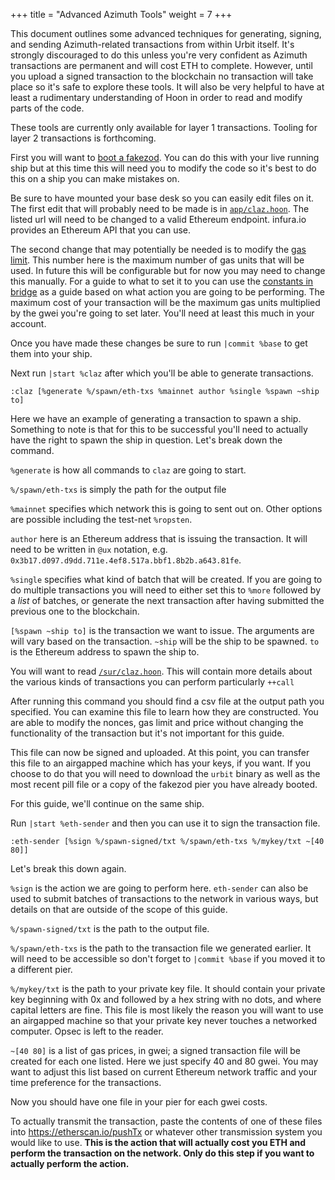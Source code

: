 +++
title = "Advanced Azimuth Tools"
weight = 7
+++

This document outlines some advanced techniques for generating, signing, and
sending Azimuth-related transactions from within Urbit itself. It's strongly
discouraged to do this unless you're very confident as Azimuth transactions are
permanent and will cost ETH to complete. However, until you upload a signed
transaction to the blockchain no transaction will take place so it's safe to
explore these tools. It will also be very helpful to have at least a rudimentary
understanding of Hoon in order to read and modify parts of the code.

These tools are currently only available for layer 1 transactions. Tooling for
layer 2 transactions is forthcoming.

First you will want to [boot a
fakezod](https://urbit.org/using/develop/#creating-a-development-ship). You can
do this with your live running ship but at this time this will need you to
modify the code so it's best to do this on a ship you can make mistakes on.

Be sure to have mounted your base desk so you can easily edit files on it. The
first edit that will probably need to be made is in
[`app/claz.hoon`](https://github.com/urbit/urbit/blob/85435e9a81e105809d5d381b5d34fae1d4daa3b8/pkg/arvo/app/claz.hoon#L14).
The listed url will need to be changed to a valid Ethereum endpoint. infura.io
provides an Ethereum API that you can use.

The second change that may potentially be needed is to modify the [gas
limit](https://github.com/urbit/urbit/blob/85435e9a81e105809d5d381b5d34fae1d4daa3b8/pkg/arvo/app/claz.hoon#L179).
This number here is the maximum number of gas units that will be used. In future
this will be configurable but for now you may need to change this manually. For
a guide to what to set it to you can use the [constants in
bridge](https://github.com/urbit/bridge/blob/29f4a14869489481a950a1af53f583d751897444/src/lib/constants.js#L23)
as a guide based on what action you are going to be performing. The maximum cost
of your transaction will be the maximum gas units multiplied by the gwei you're
going to set later. You'll need at least this much in your account.

Once you have made these changes be sure to run `|commit %base` to get them into
your ship.

Next run `|start %claz` after which you'll be able to generate transactions.

```
:claz [%generate %/spawn/eth-txs %mainnet author %single %spawn ~ship to]
```

Here we have an example of generating a transaction to spawn a ship. Something
to note is that for this to be successful you'll need to actually have the right
to spawn the ship in question. Let's break down the command.

`%generate` is how all commands to `claz` are going to start.

`%/spawn/eth-txs` is simply the path for the output file

`%mainnet` specifies which network this is going to sent out on. Other options
are possible including the test-net `%ropsten`.

`author` here is an Ethereum address that is issuing the transaction. It will
need to be written in `@ux` notation, e.g.
`0x3b17.d097.d9dd.711e.4ef8.517a.bbf1.8b2b.a643.81fe`.

`%single` specifies what kind of batch that will be created. If you are going to
do multiple transactions you will need to either set this to `%more` followed by
a _list_ of batches, or generate the next transaction after having submitted the
previous one to the blockchain.

`[%spawn ~ship to]` is the transaction we want to issue. The arguments are will
vary based on the transaction. `~ship` will be the ship to be spawned. `to` is
the Ethereum address to spawn the ship to.

You will want to read
[`/sur/claz.hoon`](https://github.com/urbit/urbit/blob/85435e9a81e105809d5d381b5d34fae1d4daa3b8/pkg/arvo/sur/claz.hoon).
This will contain more details about the various kinds of transactions you can
perform particularly `++call`

After running this command you should find a csv file at the output path you
specified. You can examine this file to learn how they are constructed. You are
able to modify the nonces, gas limit and price without changing the
functionality of the transaction but it's not important for this guide.

This file can now be signed and uploaded. At this point, you can transfer this
file to an airgapped machine which has your keys, if you want. If you choose to
do that you will need to download the `urbit` binary as well as the most recent
pill file or a copy of the fakezod pier you have already booted.

For this guide, we'll continue on the same ship.

Run `|start %eth-sender` and then you can use it to sign the transaction file.

```
:eth-sender [%sign %/spawn-signed/txt %/spawn/eth-txs %/mykey/txt ~[40 80]]
```

Let's break this down again.

`%sign` is the action we are going to perform here. `eth-sender` can also be
used to submit batches of transactions to the network in various ways, but
details on that are outside of the scope of this guide.

`%/spawn-signed/txt` is the path to the output file.

`%/spawn/eth-txs` is the path to the transaction file we generated earlier. It
will need to be accessible so don't forget to `|commit %base` if you moved it to
a different pier.

`%/mykey/txt` is the path to your private key file. It should contain your
private key beginning with 0x and followed by a hex string with no dots, and
where capital letters are fine. This file is most likely the reason you will
want to use an airgapped machine so that your private key never touches a
networked computer. Opsec is left to the reader.

`~[40 80]` is a list of gas prices, in gwei; a signed transaction file will be
created for each one listed. Here we just specify 40 and 80 gwei. You may want
to adjust this list based on current Ethereum network traffic and your time
preference for the transactions.

Now you should have one file in your pier for each gwei costs.

To actually transmit the transaction, paste the contents of one of these files
into https://etherscan.io/pushTx or whatever other transmission system you would
like to use. **This is the action that will actually cost you ETH and perform
the transaction on the network. Only do this step if you want to actually
perform the action.**
